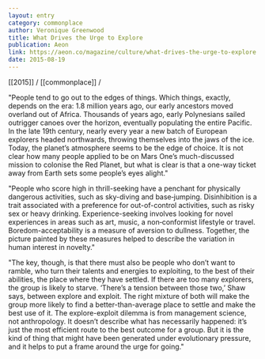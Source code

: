 ```yaml
---
layout: entry
category: commonplace
author: Veronique Greenwood
title: What Drives the Urge to Explore
publication: Aeon
link: https://aeon.co/magazine/culture/what-drives-the-urge-to-explore
date: 2015-08-19
---
```


[[2015]] / [[commonplace]] / 

"People tend to go out to the edges of things. Which things, exactly, depends on the era: 1.8 million years ago, our early ancestors moved overland out of Africa. Thousands of years ago, early Polynesians sailed outrigger canoes over the horizon, eventually populating the entire Pacific. In the late 19th century, nearly every year a new batch of European explorers headed northwards, throwing themselves into the jaws of the ice. Today, the planet’s atmosphere seems to be the edge of choice. It is not clear how many people applied to be on Mars One’s much-discussed mission to colonise the Red Planet, but what is clear is that a one-way ticket away from Earth sets some people’s eyes alight."
 
"People who score high in thrill-seeking have a penchant for physically dangerous activities, such as sky-diving and base‑jumping. Disinhibition is a trait associated with a preference for out-of-control activities, such as risky sex or heavy drinking. Experience-seeking involves looking for novel experiences in areas such as art, music, a non‑conformist lifestyle or travel. Boredom-acceptability is a measure of aversion to dullness. Together, the picture painted by these measures helped to describe the variation in human interest in novelty."

"The key, though, is that there must also be people who don’t want to ramble, who turn their talents and energies to exploiting, to the best of their abilities, the place where they have settled. If there are too many explorers, the group is likely to starve. ‘There’s a tension between those two,’ Shaw says, between explore and exploit. The right mixture of both will make the group more likely to find a better-than-average place to settle and make the best use of it. The explore-exploit dilemma is from management science, not anthropology. It doesn’t describe what has necessarily happened: it’s just the most efficient route to the best outcome for a group. But it is the kind of thing that might have been generated under evolutionary pressure, and it helps to put a frame around the urge for going."
